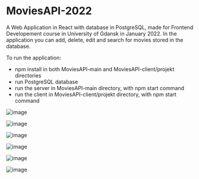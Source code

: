 # MoviesAPI-2022

A Web Application in React with database in PostgreSQL, made for Frontend Developement course in University of Gdansk in January 2022.
In the application you can add, delete, edit and search for movies stored in the database.

To run the application:
- npm install in both MoviesAPI-main and MoviesAPI-client/projekt directories
- run PostgreSQL database
- run the server in MoviesAPI-main directory, with npm start command
- run the client in MoviesAPI-client/projekt directory, with npm start command


![image](https://user-images.githubusercontent.com/58569359/157292722-d6dd807a-3246-4fbd-9bde-921355a8924b.png)



![image](https://user-images.githubusercontent.com/58569359/157292782-355c209b-c48c-44d8-99e9-2decb87f6a16.png)


![image](https://user-images.githubusercontent.com/58569359/157292855-245a5c79-e43a-4353-b148-5d56c5ae8bf0.png)


![image](https://user-images.githubusercontent.com/58569359/157292921-0af7d3df-63ea-4bac-87fc-7cf831acc684.png)


![image](https://user-images.githubusercontent.com/58569359/157293006-8fc2fd1f-9d0a-4868-a8db-ee504db15699.png)


![image](https://user-images.githubusercontent.com/58569359/157293078-ddde4466-0ab2-4c00-9fcd-1863bc1f4ec8.png)
